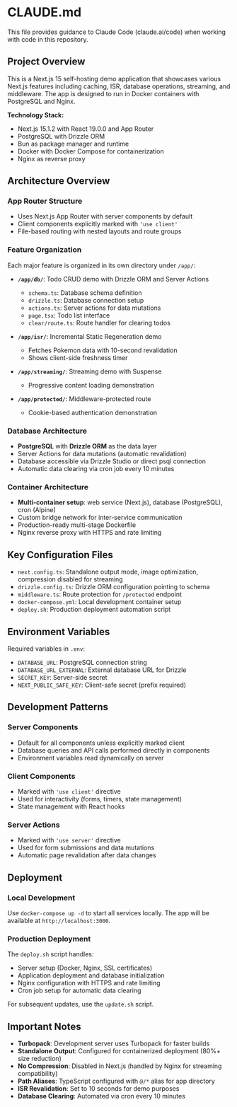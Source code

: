 # CLAUDE.md

This file provides guidance to Claude Code (claude.ai/code) when working with code in this repository.

## Project Overview

This is a Next.js 15 self-hosting demo application that showcases various Next.js features including caching, ISR, database operations, streaming, and middleware. The app is designed to run in Docker containers with PostgreSQL and Nginx.

**Technology Stack:**

- Next.js 15.1.2 with React 19.0.0 and App Router
- PostgreSQL with Drizzle ORM
- Bun as package manager and runtime
- Docker with Docker Compose for containerization
- Nginx as reverse proxy

## Architecture Overview

### App Router Structure

- Uses Next.js App Router with server components by default
- Client components explicitly marked with `'use client'`
- File-based routing with nested layouts and route groups

### Feature Organization

Each major feature is organized in its own directory under `/app/`:

- **`/app/db/`**: Todo CRUD demo with Drizzle ORM and Server Actions

  - `schema.ts`: Database schema definition
  - `drizzle.ts`: Database connection setup
  - `actions.ts`: Server actions for data mutations
  - `page.tsx`: Todo list interface
  - `clear/route.ts`: Route handler for clearing todos

- **`/app/isr/`**: Incremental Static Regeneration demo

  - Fetches Pokemon data with 10-second revalidation
  - Shows client-side freshness timer

- **`/app/streaming/`**: Streaming demo with Suspense

  - Progressive content loading demonstration

- **`/app/protected/`**: Middleware-protected route
  - Cookie-based authentication demonstration

### Database Architecture

- **PostgreSQL** with **Drizzle ORM** as the data layer
- Server Actions for data mutations (automatic revalidation)
- Database accessible via Drizzle Studio or direct psql connection
- Automatic data clearing via cron job every 10 minutes

### Container Architecture

- **Multi-container setup**: web service (Next.js), database (PostgreSQL), cron (Alpine)
- Custom bridge network for inter-service communication
- Production-ready multi-stage Dockerfile
- Nginx reverse proxy with HTTPS and rate limiting

## Key Configuration Files

- `next.config.ts`: Standalone output mode, image optimization, compression disabled for streaming
- `drizzle.config.ts`: Drizzle ORM configuration pointing to schema
- `middleware.ts`: Route protection for `/protected` endpoint
- `docker-compose.yml`: Local development container setup
- `deploy.sh`: Production deployment automation script

## Environment Variables

Required variables in `.env`:

- `DATABASE_URL`: PostgreSQL connection string
- `DATABASE_URL_EXTERNAL`: External database URL for Drizzle
- `SECRET_KEY`: Server-side secret
- `NEXT_PUBLIC_SAFE_KEY`: Client-safe secret (prefix required)

## Development Patterns

### Server Components

- Default for all components unless explicitly marked client
- Database queries and API calls performed directly in components
- Environment variables read dynamically on server

### Client Components

- Marked with `'use client'` directive
- Used for interactivity (forms, timers, state management)
- State management with React hooks

### Server Actions

- Marked with `'use server'` directive
- Used for form submissions and data mutations
- Automatic page revalidation after data changes

## Deployment

### Local Development

Use `docker-compose up -d` to start all services locally. The app will be available at `http://localhost:3000`.

### Production Deployment

The `deploy.sh` script handles:

- Server setup (Docker, Nginx, SSL certificates)
- Application deployment and database initialization
- Nginx configuration with HTTPS and rate limiting
- Cron job setup for automatic data clearing

For subsequent updates, use the `update.sh` script.

## Important Notes

- **Turbopack**: Development server uses Turbopack for faster builds
- **Standalone Output**: Configured for containerized deployment (80%+ size reduction)
- **No Compression**: Disabled in Next.js (handled by Nginx for streaming compatibility)
- **Path Aliases**: TypeScript configured with `@/*` alias for app directory
- **ISR Revalidation**: Set to 10 seconds for demo purposes
- **Database Clearing**: Automated via cron every 10 minutes
